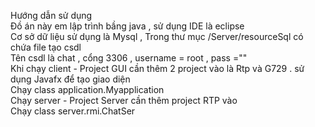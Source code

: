 Hướng dẫn sử dụng <br>
Đồ án này em lập trình bầng java , sử dụng IDE là eclipse <br>
Cơ sở dữ liệu sử dụng là Mysql , Trong thư mục /Server/resourceSql có chứa file tạo csdl <br>
Tên csdl là chat , cổng 3306 , username = root  , pass ="" <br> 
Khi chạy client - Project GUI cần thêm 2 project vào là Rtp và G729 . sử  dụng Javafx để tạo giao diện <br>
Chạy class application.Myapplication <br>
Chạy server - Project Server cần thêm project RTP vào<br>
Chạy class server.rmi.ChatSer <br>

